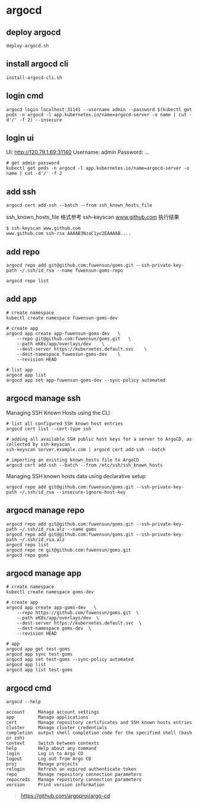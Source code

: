 # argocd

## deploy argocd

```
deploy-argocd.sh
```

## install argocd cli

```
install-argocd-cli.sh
```

## login cmd

```
argocd login localhost:31141 --username admin --password $(kubectl get pods -n argocd -l app.kubernetes.io/name=argocd-server -o name | cut -d'/' -f 2) --insecure
```

## login ui

UI: http://120.79.1.69:31140
Username: admin
Password: ...

```
# get admin password
kubectl get pods -n argocd -l app.kubernetes.io/name=argocd-server -o name | cut -d'/' -f 2
```

## add ssh 

```
argocd cert add-ssh --batch --from ssh_known_hosts_file
```

ssh_known_hosts_file 格式参考 ssh-keyscan www.github.com 执行结果
```
$ ssh-keyscan www.github.com
www.github.com ssh-rsa AAAAB3NzaC1yc2EAAAAB....
```

## add repo

```
argocd repo add git@github.com:fuwensun/goms.git --ssh-private-key-path ~/.ssh/id_rsa --name fuwensun-goms-repo

argocd repo list
```

## add app

```
# create namespace
kubectl create namespace fuwensun-goms-dev

# create app
argocd app create app-fuwensun-goms-dev   \
    --repo git@github.com:fuwensun/goms.git   \
    --path eK8s/app/overlays/dev    \
    --dest-server https://kubernetes.default.svc    \
    --dest-namespace fuwensun-goms-dev    \
    --revision HEAD

# list app
argocd app list
argocd app set app-fuwensun-goms-dev --sync-policy automated
```

## argocd manage ssh

Managing SSH Known Hosts using the CLI
```
# list all configured SSH known host entries 
argocd cert list --cert-type ssh

# adding all available SSH public host keys for a server to ArgoCD, as collected by ssh-keyscan
ssh-keyscan server.example.com | argocd cert add-ssh --batch 

# importing an existing known_hosts file to ArgoCD
argocd cert add-ssh --batch --from /etc/ssh/ssh_known_hosts

```

Managing SSH known hosts data using declarative setup
```
argocd repo add git@github.com:fuwensun/goms.git --ssh-private-key-path ~/.ssh/id_rsa --insecure-ignore-host-key
```

## argocd manage repo

```
argocd repo add git@github.com:fuwensun/goms.git --ssh-private-key-path ~/.ssh/id_rsa.alz --name goms
argocd repo add git@github.com:fuwensun/goms.git --ssh-private-key-path ~/.ssh/id_rsa.alz
argocd repo list
argocd repo rm git@github.com:fuwensun/goms.git
argocd repo goms
```

## argocd manage app

```
# create namespace
kubectl create namespace goms-dev

# create app
argocd app create app-goms-dev   \
    --repo https://github.com/fuwensun/goms.git  \
    --path eK8s/app/overlays/dev  \
    --dest-server https://kubernetes.default.svc  \
    --dest-namespace goms-dev  \
    --revision HEAD 

# app
argocd app get test-goms
argocd app sync test-goms
argocd app set test-goms --sync-policy automated
argocd app list
argocd app list test-goms
```

## argocd cmd

```
argocd --help

account     Manage account settings
app         Manage applications
cert        Manage repository certificates and SSH known hosts entries
cluster     Manage cluster credentials
completion  output shell completion code for the specified shell (bash or zsh)
context     Switch between contexts
help        Help about any command
login       Log in to Argo CD
logout      Log out from Argo CD
proj        Manage projects
relogin     Refresh an expired authenticate token
repo        Manage repository connection parameters
repocreds   Manage repository connection parameters
version     Print version information
```
> https://github.com/argoproj/argo-cd